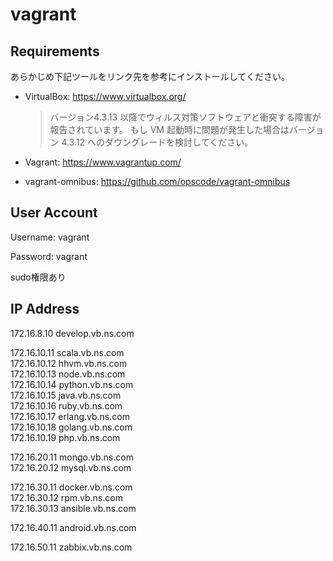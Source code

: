 vagrant
=======

Requirements
------------

あらかじめ下記ツールをリンク先を参考にインストールしてください。

- VirtualBox: https://www.virtualbox.org/

    > バージョン4.3.13 以降でウィルス対策ソフトウェアと衝突する障害が報告されています。
    > もし VM 起動時に問題が発生した場合はバージョン 4.3.12 へのダウングレードを検討してください。

- Vagrant: https://www.vagrantup.com/
- vagrant-omnibus: https://github.com/opscode/vagrant-omnibus

User Account
------------

Username: vagrant

Password: vagrant

sudo権限あり

IP Address
----------

172.16.8.10 develop.vb.ns.com  

172.16.10.11 scala.vb.ns.com  
172.16.10.12 hhvm.vb.ns.com  
172.16.10.13 node.vb.ns.com  
172.16.10.14 python.vb.ns.com  
172.16.10.15 java.vb.ns.com  
172.16.10.16 ruby.vb.ns.com  
172.16.10.17 erlang.vb.ns.com  
172.16.10.18 golang.vb.ns.com  
172.16.10.19 php.vb.ns.com  

172.16.20.11 mongo.vb.ns.com  
172.16.20.12 mysql.vb.ns.com  

172.16.30.11 docker.vb.ns.com  
172.16.30.12 rpm.vb.ns.com  
172.16.30.13 ansible.vb.ns.com  

172.16.40.11 android.vb.ns.com  

172.16.50.11 zabbix.vb.ns.com  
